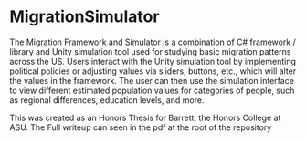 # MigrationSimulator
The Migration Framework and Simulator is a combination of C# framework / library and Unity simulation tool used for studying basic migration patterns across the US.  Users interact with the Unity simulation tool by implementing political policies or adjusting values via sliders, buttons, etc., which will alter the values in the framework.  The user can then use the simulation interface to view different estimated population values for categories of people, such as regional differences, education levels, and more.

This was created as an Honors Thesis for Barrett, the Honors College at ASU. The Full writeup can seen in the pdf at the root of the repository
